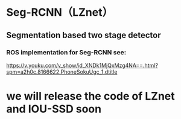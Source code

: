 # Seg-RCNN（LZnet）
## Segmentation based two stage detector 
### ROS implementation for Seg-RCNN see:
https://v.youku.com/v_show/id_XNDk1MjQxMzg4NA==.html?spm=a2h0c.8166622.PhoneSokuUgc_1.dtitle

# we will release the code of LZnet and IOU-SSD soon
